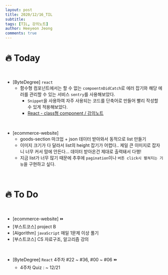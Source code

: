 ```yaml
---
layout: post
title: 2020/12/16_TIL
subtitle:
tags: [TIL, 강의노트]
author: Heeyeon Jeong
comments: true
---
```


# 🔥 Today

<br>

- [ByteDegree] `react`
  - 함수형 컴포넌트에서는 할 수 없는 `compoentnDidCatch`로 에러 잡기와 해당 에러를 관리할 수 있는 서비스 `sentry`를 사용해보았다.
    - `Snippet`을 사용하여 자주 사용되는 코드를 단축어로 만들어 빨리 작성할 수 있게 적용해보았다.
    - [React - class형 component / 강의노트](https://heeyeonjeong.tistory.com/67)

<br>

- [ecommerce-website]
  - goods-section 마크업 + json 데이터 받아와서 동적으로 list 만들기
  - 이미지 크기가 다 달라서 list의 height 잡기가 어렵다.. 제일 큰 이미지로 잡자니 너무 커서 맘에 안든다... 데이터 받아온건 제대로 출력돼서 다행!
  - 지금 list가 너무 많기 때문에 추후에 `pagination`이나 `버튼 click시 펼쳐지는 기능`을 구현하고 싶다.

<br>

# 🔥 To Do

<br>

- [ecommerce-website] ⏩
- [부스트코스] project B
- [Algorithm] `javaScript` 매일 1문제 이상 풀기
- [부스트코스] CS 자료구조, 알고리즘 강의

<br>

- [ByteDegree] `React` 4주차 #22 ~ #36, #00 ~ #06 ⏩
  - 4주차 Quiz : ~ 12/21
